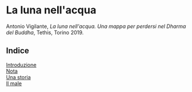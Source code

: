 # La luna nell'acqua

Antonio Vigilante, _La luna nell'acqua. Una mappa per perdersi nel Dharma del Buddha_, Tethis, Torino 2019.

## Indice

[Introduzione](introduzione.md)  
[Nota](nota.md)    
[Una storia](una-storia.md)    
[Il male](il-male.md)    
